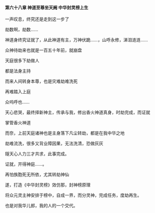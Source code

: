 #### 第六十八章 神道至尊坐天阙 中华封灵榜上生


一声叹息，终究还是走到这一步了

劫数啊，劫数……

神道身终究证就了，从此神道有主，万神伏跪……，山呼永修，涕泪涟涟……

众神待劫来也就是一百五十年前，就崩盘

天庭很多下劫做人

都是法身主持

而来人间转身本尊，也是灾难劫难洗死

再难踏入上庭

众呜呼也……

天心悲哭，最终择新神主，传承与我，修出香火神道真身，时劫完成，而证就

掌管香火神道

而奈，上前天庭诸神也是主身落下凡尘转劫，都是在我中华之地

劫难流洗，很多又背业障因果，无法洗清，恐做灰灰

隧天心人力三才共求，此事完成。

证就，开得神庭……。

再怕族胞死无所依，尤其转劫神仙

遂，打造《中华封灵榜》效仿那，封神榜原理

将众元灵主神安排于榜中，自成一界，而分灵神，完成任务，度劫再生。

也是对我华儿郎，我的人的一个交代。



